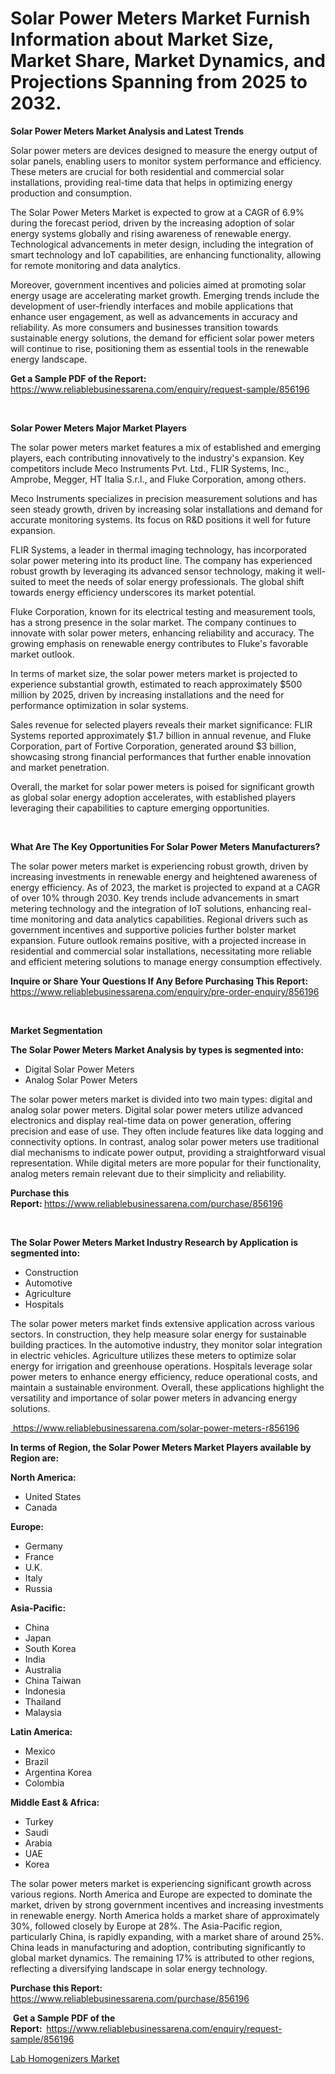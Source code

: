 <p><h1>Solar Power Meters Market Furnish Information about Market Size, Market Share, Market Dynamics, and Projections Spanning from 2025 to 2032.</h1></p><p><strong>Solar Power Meters Market Analysis and Latest Trends</strong></p>
<p><p>Solar power meters are devices designed to measure the energy output of solar panels, enabling users to monitor system performance and efficiency. These meters are crucial for both residential and commercial solar installations, providing real-time data that helps in optimizing energy production and consumption. </p><p>The Solar Power Meters Market is expected to grow at a CAGR of 6.9% during the forecast period, driven by the increasing adoption of solar energy systems globally and rising awareness of renewable energy. Technological advancements in meter design, including the integration of smart technology and IoT capabilities, are enhancing functionality, allowing for remote monitoring and data analytics.</p><p>Moreover, government incentives and policies aimed at promoting solar energy usage are accelerating market growth. Emerging trends include the development of user-friendly interfaces and mobile applications that enhance user engagement, as well as advancements in accuracy and reliability. As more consumers and businesses transition towards sustainable energy solutions, the demand for efficient solar power meters will continue to rise, positioning them as essential tools in the renewable energy landscape.</p></p>
<p><strong>Get a Sample PDF of the Report:&nbsp;</strong> <a href="https://www.reliablebusinessarena.com/enquiry/request-sample/856196?utm_campaign=2469&utm_medium=2&utm_source=Github&utm_content=ia&utm_term=16022025&utm_id=solar-power-meters">https://www.reliablebusinessarena.com/enquiry/request-sample/856196</a></p>
<p>&nbsp;</p>
<p><strong>Solar Power Meters Major Market Players</strong></p>
<p><p>The solar power meters market features a mix of established and emerging players, each contributing innovatively to the industry's expansion. Key competitors include Meco Instruments Pvt. Ltd., FLIR Systems, Inc., Amprobe, Megger, HT Italia S.r.l., and Fluke Corporation, among others.</p><p>Meco Instruments specializes in precision measurement solutions and has seen steady growth, driven by increasing solar installations and demand for accurate monitoring systems. Its focus on R&D positions it well for future expansion. </p><p>FLIR Systems, a leader in thermal imaging technology, has incorporated solar power metering into its product line. The company has experienced robust growth by leveraging its advanced sensor technology, making it well-suited to meet the needs of solar energy professionals. The global shift towards energy efficiency underscores its market potential.</p><p>Fluke Corporation, known for its electrical testing and measurement tools, has a strong presence in the solar market. The company continues to innovate with solar power meters, enhancing reliability and accuracy. The growing emphasis on renewable energy contributes to Fluke's favorable market outlook.</p><p>In terms of market size, the solar power meters market is projected to experience substantial growth, estimated to reach approximately $500 million by 2025, driven by increasing installations and the need for performance optimization in solar systems.</p><p>Sales revenue for selected players reveals their market significance: FLIR Systems reported approximately $1.7 billion in annual revenue, and Fluke Corporation, part of Fortive Corporation, generated around $3 billion, showcasing strong financial performances that further enable innovation and market penetration.</p><p>Overall, the market for solar power meters is poised for significant growth as global solar energy adoption accelerates, with established players leveraging their capabilities to capture emerging opportunities.</p></p>
<p>&nbsp;</p>
<p><strong>What Are The Key Opportunities For Solar Power Meters Manufacturers?</strong></p>
<p><p>The solar power meters market is experiencing robust growth, driven by increasing investments in renewable energy and heightened awareness of energy efficiency. As of 2023, the market is projected to expand at a CAGR of over 10% through 2030. Key trends include advancements in smart metering technology and the integration of IoT solutions, enhancing real-time monitoring and data analytics capabilities. Regional drivers such as government incentives and supportive policies further bolster market expansion. Future outlook remains positive, with a projected increase in residential and commercial solar installations, necessitating more reliable and efficient metering solutions to manage energy consumption effectively.</p></p>
<p><strong>Inquire or Share Your Questions If Any Before Purchasing This Report:</strong> <a href="https://www.reliablebusinessarena.com/enquiry/pre-order-enquiry/856196?utm_campaign=2469&utm_medium=2&utm_source=Github&utm_content=ia&utm_term=16022025&utm_id=solar-power-meters">https://www.reliablebusinessarena.com/enquiry/pre-order-enquiry/856196</a></p>
<p>&nbsp;</p>
<p><strong>Market Segmentation</strong></p>
<p><strong>The Solar Power Meters Market Analysis by types is segmented into:</strong></p>
<p><ul><li>Digital Solar Power Meters</li><li>Analog Solar Power Meters</li></ul></p>
<p><p>The solar power meters market is divided into two main types: digital and analog solar power meters. Digital solar power meters utilize advanced electronics and display real-time data on power generation, offering precision and ease of use. They often include features like data logging and connectivity options. In contrast, analog solar power meters use traditional dial mechanisms to indicate power output, providing a straightforward visual representation. While digital meters are more popular for their functionality, analog meters remain relevant due to their simplicity and reliability.</p></p>
<p><strong>Purchase this Report:&nbsp;</strong><a href="https://www.reliablebusinessarena.com/purchase/856196?utm_campaign=2469&utm_medium=2&utm_source=Github&utm_content=ia&utm_term=16022025&utm_id=solar-power-meters">https://www.reliablebusinessarena.com/purchase/856196</a></p>
<p>&nbsp;</p>
<p><strong>The Solar Power Meters Market Industry Research by Application is segmented into:</strong></p>
<p><ul><li>Construction</li><li>Automotive</li><li>Agriculture</li><li>Hospitals</li></ul></p>
<p><p>The solar power meters market finds extensive application across various sectors. In construction, they help measure solar energy for sustainable building practices. In the automotive industry, they monitor solar integration in electric vehicles. Agriculture utilizes these meters to optimize solar energy for irrigation and greenhouse operations. Hospitals leverage solar power meters to enhance energy efficiency, reduce operational costs, and maintain a sustainable environment. Overall, these applications highlight the versatility and importance of solar power meters in advancing energy solutions.</p></p>
<p><a href="https://www.reliablebusinessarena.com/solar-power-meters-r856196?utm_campaign=2469&utm_medium=2&utm_source=Github&utm_content=ia&utm_term=16022025&utm_id=solar-power-meters">&nbsp;https://www.reliablebusinessarena.com/solar-power-meters-r856196</a></p>
<p><strong>In terms of Region, the Solar Power Meters Market Players available by Region are:</strong></p>
<p>
    <p> <strong> North America: </strong>
        <ul>
            <li>United States</li>
            <li>Canada</li>
        </ul>
        </p> 
    <p> <strong> Europe: </strong>
        <ul>
            <li>Germany</li>
            <li>France</li>
            <li>U.K.</li>
            <li>Italy</li>
            <li>Russia</li>
        </ul>
        </p> 
    <p> <strong> Asia-Pacific: </strong>
        <ul>
            <li>China</li>
            <li>Japan</li>
            <li>South Korea</li>
            <li>India</li>
            <li>Australia</li>
            <li>China Taiwan</li>
            <li>Indonesia</li>
            <li>Thailand</li>
            <li>Malaysia</li>
        </ul>
        </p> 
    <p> <strong> Latin America: </strong>
        <ul>
            <li>Mexico</li>
            <li>Brazil</li>
            <li>Argentina Korea</li>
            <li>Colombia</li>
        </ul>
        </p> 
    <p> <strong> Middle East & Africa: </strong>
        <ul>
            <li>Turkey</li>
            <li>Saudi</li>
            <li>Arabia</li>
            <li>UAE</li>
            <li>Korea</li>
        </ul>
    </p>
    </p>
<p><p>The solar power meters market is experiencing significant growth across various regions. North America and Europe are expected to dominate the market, driven by strong government incentives and increasing investments in renewable energy. North America holds a market share of approximately 30%, followed closely by Europe at 28%. The Asia-Pacific region, particularly China, is rapidly expanding, with a market share of around 25%. China leads in manufacturing and adoption, contributing significantly to global market dynamics. The remaining 17% is attributed to other regions, reflecting a diversifying landscape in solar energy technology.</p></p>
<p><strong>Purchase this Report: </strong><a href="https://www.reliablebusinessarena.com/purchase/856196?utm_campaign=2469&utm_medium=2&utm_source=Github&utm_content=ia&utm_term=16022025&utm_id=solar-power-meters">https://www.reliablebusinessarena.com/purchase/856196</a></p>
<p>&nbsp;<strong>Get a Sample PDF of the Report:&nbsp;&nbsp;</strong><a href="https://www.reliablebusinessarena.com/enquiry/request-sample/856196?utm_campaign=2469&utm_medium=2&utm_source=Github&utm_content=ia&utm_term=16022025&utm_id=solar-power-meters">https://www.reliablebusinessarena.com/enquiry/request-sample/856196</a></p>
<p><strong></strong></p>
<p><p><a href="https://github.com/rabiumofer/Market-Research-Report-List-1/blob/main/lab-homogenizers-market.md?utm_campaign=2469&utm_medium=2&utm_source=Github&utm_content=ia&utm_term=16022025&utm_id=solar-power-meters">Lab Homogenizers Market</a></p></p>